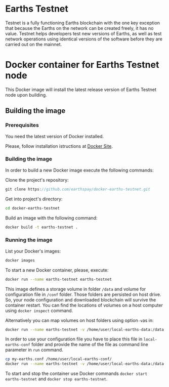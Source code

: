 # Earths Testnet

Testnet is a fully functioning Earths blockchain with the one key exception that because the Earths on the network can be created freely, it has no value. Testnet helps developers test new versions of Earths, as well as test network operations using identical versions of the software before they are carried out on the mainnet.

# Docker container for Earths Testnet node

This Docker image will install the latest release version of Earths Testnet node upon building.

## Building the image

### Prerequisites

You need the latest version of Docker installed.

Please, follow installation istructions at [Docker Site](https://docs.docker.com/engine/installation/).

### Building the image

In order to build a new Docker image execute the following commands:

Clone the project's repository:

```js
git clone https://github.com/earthspay/docker-earths-testnet.git
```

Get into project's directory:

```bash
cd docker-earths-testnet
```

Build an image with the following command:

```bash
docker build -t earths-testnet .
```

### Running the image

List your Docker's images:

```bash
docker images
```

To start a new Docker container, please, execute:

```bash
docker run --name earths-testnet earths-testnet
```

This image defines a storage volume in folder `/data` and volume for configuration file in `/conf` folder. Those folders are persisted on host drive. So, your node configuration and downloaded blockchain will survive the container restart. You can find the locations of volumes on a host computer using `docker inspect` command.

Alternatively you can map volumes on host folders using option`-v`as in:

```bash
docker run --name earths-testnet -v /home/user/local-earths-data:/data -v /home/user/local-earths-conf:/conf earths-testnet
```

In order to use your configuration file you have to place this file in `local-earths-conf` folder and provide the name of the file as command line parameter in `run` command.

```bash
cp my-earths.conf /home/user/local-earths-conf/
docker run --name earths-testnet -v /home/user/local-earths-data:/data -v /home/user/local-earths-conf:/conf earths-testnet my-earths.conf
```

To start and stop the container use Docker commands `docker start earths-testnet` and `docker stop earths-testnet`.


